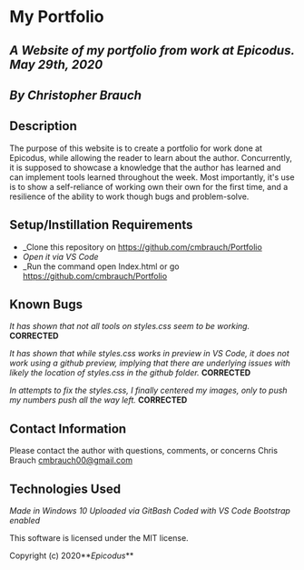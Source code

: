 # My Portfolio

## _A Website of my portfolio from work at Epicodus. May 29th, 2020_

## _By Christopher Brauch_

## Description

The purpose of this website is to create a portfolio for work done at Epicodus, while allowing the reader to learn about the author. Concurrently, it is supposed to showcase a knowledge that the author has learned and can implement tools learned throughout the week. Most importantly, it's use is to show a self-reliance of working own their own for the first time, and a resilience of the ability to work though bugs and problem-solve.

## Setup/Instillation Requirements

* _Clone this repository on https://github.com/cmbrauch/Portfolio
* _Open it via VS Code_
* _Run the command open Index.html or go https://github.com/cmbrauch/Portfolio

## Known Bugs

_It has shown that not all tools on styles.css seem to be working._ **CORRECTED**

_It has shown that while styles.css works in preview in VS Code, it does not work using a github preview, implying that there are underlying issues with likely the location of styles.css in the github folder._ **CORRECTED**

_In attempts to fix the styles.css, I finally centered my images, only to push my numbers push all the way left._
**CORRECTED**

## Contact Information
Please contact the author with questions, comments, or concerns
Chris Brauch <cmbrauch00@gmail.com>

## Technologies Used

_Made in Windows 10_
_Uploaded via GitBash_
_Coded with VS Code_
_Bootstrap enabled_

This software is licensed under the MIT license.

Copyright (c) 2020**_Epicodus_**